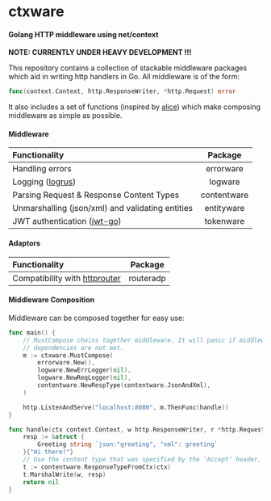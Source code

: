 # ctxware

#### Golang HTTP middleware using net/context

**NOTE: CURRENTLY UNDER HEAVY DEVELOPMENT !!!**

This repository contains a collection of stackable middleware packages which aid in writing http handlers in Go. All middleware is of the form:
```Go
func(context.Context, http.ResponseWriter, *http.Request) error
```
It also includes a set of functions (inspired by [alice](https://github.com/justinas/alice)) which make composing middleware as simple as possible.

#### Middleware
| Functionality | Package |
|:--------------|:-------:|
| Handling errors | errorware |
| Logging ([logrus](https://github.com/Sirupsen/logrus)) | logware |
| Parsing Request & Response Content Types | contentware |
| Unmarshalling (json/xml) and validating entities | entityware |
| JWT authentication ([jwt-go](https://github.com/dgrijalva/jwt-go)) | tokenware |

#### Adaptors
| Functionality | Package |
|:--------------|:-------:|
| Compatibility with [httprouter](https://github.com/julienschmidt/httprouter) | routeradp |

#### Middleware Composition
Middleware can be composed together for easy use:
```go
func main() {
    // MustCompose chains together middleware. It will panic if middleware
    // dependencies are not met.
    m := ctxware.MustCompose(
        errorware.New(),
        logware.NewErrLogger(nil),
        logware.NewReqLogger(nil),
        contentware.NewRespType(contentware.JsonAndXml),
    )

    http.ListenAndServe("localhost:8080", m.ThenFunc(handle))
}

func handle(ctx context.Context, w http.ResponseWriter, r *http.Request) error {
    resp := &struct {
        Greeting string `json:"greeting", "xml": greeting`
    }{"Hi there!"}
    // Use the content type that was specified by the 'Accept' header.
    t := contentware.ResponseTypeFromCtx(ctx)
    t.MarshalWrite(w, resp)
    return nil
}
```
